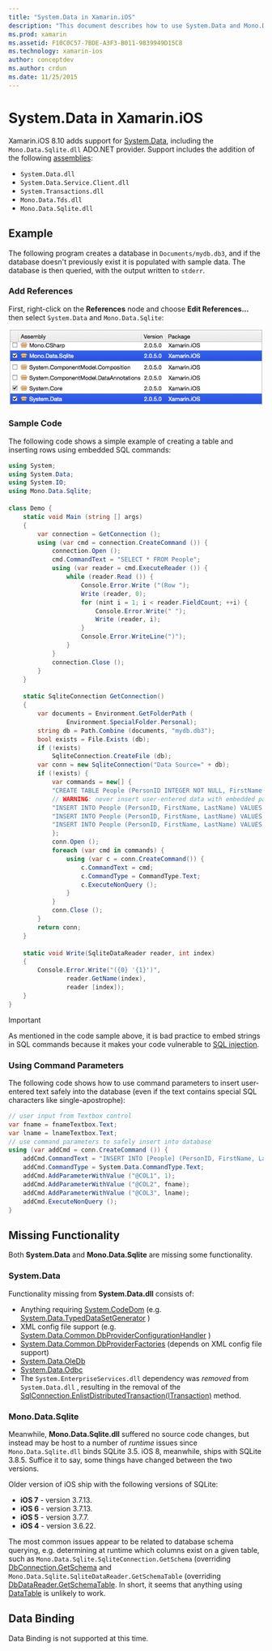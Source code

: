 ```yaml
---
title: "System.Data in Xamarin.iOS"
description: "This document describes how to use System.Data and Mono.Data.Sqlite.dll to access SQLite data in a Xamarin.iOS application."
ms.prod: xamarin
ms.assetid: F10C0C57-7BDE-A3F3-B011-9839949D15C8
ms.technology: xamarin-ios
author: conceptdev
ms.author: crdun
ms.date: 11/25/2015
---
```


# System.Data in Xamarin.iOS

Xamarin.iOS 8.10 adds support for [System.Data](xref:System.Data), including the `Mono.Data.Sqlite.dll` ADO.NET provider. Support includes the addition of the following [assemblies](~/cross-platform/internals/available-assemblies.md):

- `System.Data.dll`
- `System.Data.Service.Client.dll`
- `System.Transactions.dll`
- `Mono.Data.Tds.dll`
- `Mono.Data.Sqlite.dll`

<a name="Example" />

## Example

The following program creates a database in `Documents/mydb.db3`, and if the database doesn't previously exist it is populated with sample data. The database is then queried, with the output written to `stderr`.

### Add References

First, right-click on the **References** node and choose **Edit References...**
  then select `System.Data` and `Mono.Data.Sqlite`:

[![](system.data-images/edit-references-sml.png "Adding new references")](system.data-images/edit-references.png#lightbox)

### Sample Code

The following code shows a simple example of creating a table
  and inserting rows using embedded SQL commands:

```csharp
using System;
using System.Data;
using System.IO;
using Mono.Data.Sqlite;

class Demo {
    static void Main (string [] args)
    {
        var connection = GetConnection ();
        using (var cmd = connection.CreateCommand ()) {
            connection.Open ();
            cmd.CommandText = "SELECT * FROM People";
            using (var reader = cmd.ExecuteReader ()) {
                while (reader.Read ()) {
                    Console.Error.Write ("(Row ");
                    Write (reader, 0);
                    for (nint i = 1; i < reader.FieldCount; ++i) {
                        Console.Error.Write(" ");
                        Write (reader, i);
                    }
                    Console.Error.WriteLine(")");
                }
            }
            connection.Close ();
        }
    }

    static SqliteConnection GetConnection()
    {
        var documents = Environment.GetFolderPath (
                Environment.SpecialFolder.Personal);
        string db = Path.Combine (documents, "mydb.db3");
        bool exists = File.Exists (db);
        if (!exists)
            SqliteConnection.CreateFile (db);
        var conn = new SqliteConnection("Data Source=" + db);
        if (!exists) {
            var commands = new[] {
            "CREATE TABLE People (PersonID INTEGER NOT NULL, FirstName ntext, LastName ntext)",
            // WARNING: never insert user-entered data with embedded parameter values
            "INSERT INTO People (PersonID, FirstName, LastName) VALUES (1, 'First', 'Last')",
            "INSERT INTO People (PersonID, FirstName, LastName) VALUES (2, 'Dewey', 'Cheatem')",
            "INSERT INTO People (PersonID, FirstName, LastName) VALUES (3, 'And', 'How')",
            };
            conn.Open ();
            foreach (var cmd in commands) {
                using (var c = conn.CreateCommand()) {
                    c.CommandText = cmd;
                    c.CommandType = CommandType.Text;
                    c.ExecuteNonQuery ();
                }
            }
            conn.Close ();
        }
        return conn;
    }

    static void Write(SqliteDataReader reader, int index)
    {
        Console.Error.Write("({0} '{1}')",
                reader.GetName(index),
                reader [index]);
    }
}
```

> [!IMPORTANT]
> As mentioned in the code sample above, it is bad practice to embed strings in SQL commands because it makes your code vulnerable to [SQL injection](https://en.wikipedia.org/wiki/SQL_injection).


### Using Command Parameters

The following code shows how to use command parameters
  to insert user-entered text safely into the database (even
  if the text contains special SQL characters like single-apostrophe):

```csharp
// user input from Textbox control
var fname = fnameTextbox.Text;
var lname = lnameTextbox.Text;
// use command parameters to safely insert into database
using (var addCmd = conn.CreateCommand ()) {
    addCmd.CommandText = "INSERT INTO [People] (PersonID, FirstName, LastName) VALUES (@COL1, @COL2, @COL3)";
    addCmd.CommandType = System.Data.CommandType.Text;
    addCmd.AddParameterWithValue ("@COL1", 1);
    addCmd.AddParameterWithValue ("@COL2", fname);
    addCmd.AddParameterWithValue ("@COL3", lname);
    addCmd.ExecuteNonQuery ();
}
```

<a name="Missing_Functionality" />

## Missing Functionality

Both **System.Data** and **Mono.Data.Sqlite** are missing some functionality.

<a name="System.Data" />

### System.Data

Functionality missing from **System.Data.dll** consists of:

- Anything requiring  [System.CodeDom](xref:System.CodeDom) (e.g.  [System.Data.TypedDataSetGenerator](xref:System.Data.TypedDataSetGenerator) )
- XML config file support (e.g.  [System.Data.Common.DbProviderConfigurationHandler](xref:System.Data.Common.DbProviderConfigurationHandler) )
- [System.Data.Common.DbProviderFactories](xref:System.Data.Common.DbProviderFactories) (depends on XML config file support)
- [System.Data.OleDb](xref:System.Data.OleDb)
- [System.Data.Odbc](xref:System.Data.Odbc)
- The  `System.EnterpriseServices.dll` dependency was  *removed* from  `System.Data.dll` , resulting in the removal of the  [SqlConnection.EnlistDistributedTransaction(ITransaction)](xref:System.Data.SqlClient.SqlConnection.EnlistDistributedTransaction*) method.


<a name="Mono.Data.Sqlite" />

### Mono.Data.Sqlite

Meanwhile, **Mono.Data.Sqlite.dll** suffered no source code changes, but instead may be host to a number of *runtime* issues since `Mono.Data.Sqlite.dll` binds SQLite 3.5. iOS 8, meanwhile, ships with SQLite 3.8.5. Suffice it to say, some things have changed between the two versions.

Older version of iOS ship with the following versions of SQLite:

- **iOS 7** - version 3.7.13.
- **iOS 6** - version 3.7.13.
- **iOS 5** - version 3.7.7.
- **iOS 4** - version 3.6.22.

The most common issues appear to be related to database schema querying, e.g. determining at runtime which columns exist on a given table, such as `Mono.Data.Sqlite.SqliteConnection.GetSchema` (overriding [DbConnection.GetSchema](xref:System.Data.Common.DbConnection.GetSchema) and `Mono.Data.Sqlite.SqliteDataReader.GetSchemaTable` (overriding [DbDataReader.GetSchemaTable](xref:System.Data.Common.DbDataReader.GetSchemaTable). In short, it seems that
anything using [DataTable](xref:System.Data.DataTable) is unlikely to work.

<a name="Data_Binding" />

## Data Binding

Data Binding is not supported at this time.

